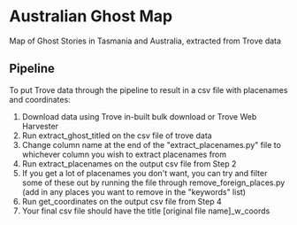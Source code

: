 # Australian Ghost Map
Map of Ghost Stories in Tasmania and Australia, extracted from Trove data

## Pipeline
To put Trove data through the pipeline to result in a csv file with placenames and coordinates:
1. Download data using Trove in-built bulk download or Trove Web Harvester 
2. Run extract_ghost_titled on the csv file of trove data
3. Change column name at the end of the "extract_placenames.py" file to whichever column you wish to extract placenames from
4. Run extract_placenames on the output csv file from Step 2
5. If you get a lot of placenames you don't want, you can try and filter some of these out by running the file through remove_foreign_places.py (add in any places you want to remove in the "keywords" list)
6. Run get_coordinates on the output csv file from Step 4
7. Your final csv file should have the title [original file name]_w_coords